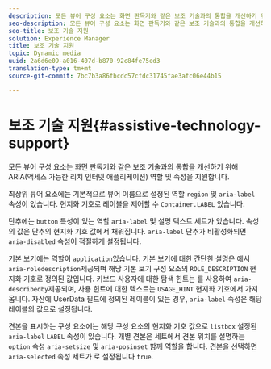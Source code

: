 ```yaml
---
description: 모든 뷰어 구성 요소는 화면 판독기와 같은 보조 기술과의 통합을 개선하기 위해 ARIA(액세스 가능한 리치 인터넷 애플리케이션) 역할 및 속성을 지원합니다.
seo-description: 모든 뷰어 구성 요소는 화면 판독기와 같은 보조 기술과의 통합을 개선하기 위해 ARIA(액세스 가능한 리치 인터넷 애플리케이션) 역할 및 속성을 지원합니다.
seo-title: 보조 기술 지원
solution: Experience Manager
title: 보조 기술 지원
topic: Dynamic media
uuid: 2a6d6e09-a016-407d-b870-92c84fe75ed3
translation-type: tm+mt
source-git-commit: 7bc7b3a86fbcdc57cfdc31745fae3afc06e44b15

---
```



# 보조 기술 지원{#assistive-technology-support}

모든 뷰어 구성 요소는 화면 판독기와 같은 보조 기술과의 통합을 개선하기 위해 ARIA(액세스 가능한 리치 인터넷 애플리케이션) 역할 및 속성을 지원합니다.

최상위 뷰어 요소에는 기본적으로 뷰어 이름으로 설정된 역할 `region` 및 `aria-label` 속성이 있습니다. 현지화 기호로 레이블을 제어할 수 `Container.LABEL` 있습니다.

단추에는 `button` 특성이 있는 역할 `aria-label` 및 설명 텍스트 세트가 있습니다. 속성의 값은 단추의 현지화 기호 값에서 채워집니다. `aria-label` 단추가 비활성화되면 `aria-disabled` 속성이 적절하게 설정됩니다.

기본 보기에는 역할이 `application`있습니다. 기본 보기에 대한 간단한 설명은 에서 `aria-roledescription`제공되며 해당 기본 보기 구성 요소의 `ROLE_DESCRIPTION` 현지화 기호로 정의된 값입니다. 키보드 사용자에 대한 탐색 힌트는 를 사용하여 `aria-describedby`제공되며, 사용 힌트에 대한 텍스트는 `USAGE_HINT` 현지화 기호에서 가져옵니다. 자산에 UserData 필드에 정의된 레이블이 있는 경우, `aria-label` 속성은 해당 레이블의 값으로 설정됩니다.

견본을 표시하는 구성 요소에는 해당 구성 요소의 현지화 기호 값으로 `listbox` 설정된 `aria-label` `LABEL` 속성이 있습니다. 개별 견본은 세트에서 견본 위치를 설명하는 `option` 속성 `aria-setsize` 및 `aria-posinset` 함께 역할을 합니다. 견본을 선택하면 `aria-selected` 속성 세트가 로 설정됩니다 `true`.
